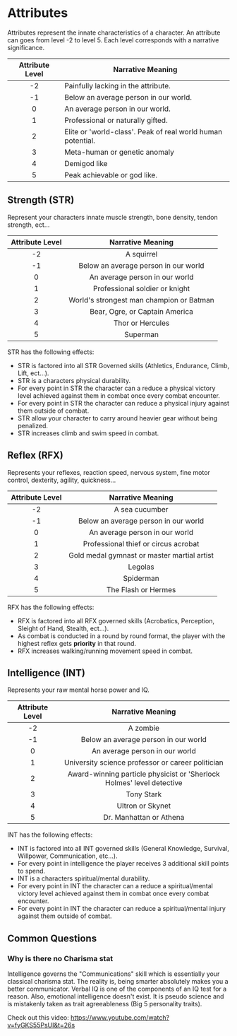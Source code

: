 # Attributes

Attributes represent the innate characteristics of a character. An attribute can goes from level -2 to level 5. Each level corresponds with a narrative significance.

| Attribute Level | Narrative Meaning                                           |
| :-------------: | ----------------------------------------------------------- |
|       -2       | Painfully lacking in the attribute.                        |
|       -1       | Below an average person in our world.                       |
|        0        | An average person in our world.                             |
|        1        | Professional or naturally gifted.                           |
|        2        | Elite or 'world-class'. Peak of real world human potential. |
|        3        | Meta-human or genetic anomaly                               |
|        4        | Demigod like                                                |
|        5        | Peak achievable or god like.                                |

## Strength (STR)

Represent your characters innate muscle strength, bone density, tendon strength, ect...

| Attribute Level |            Narrative Meaning            |
| :-------------: | :--------------------------------------: |
|       -2       |                A squirrel                |
|       -1       |   Below an average person in our world   |
|        0        |      An average person in our world      |
|        1        |      Professional soldier or knight      |
|        2        | World's strongest man champion or Batman |
|        3        |     Bear, Ogre, or Captain America     |
|        4        |             Thor or Hercules             |
|        5        |                 Superman                 |

STR has the following effects:

- STR is factored into all STR Governed skills (Athletics, Endurance, Climb, Lift, ect...).
- STR is a characters physical durability.
- For every point in STR the character can a reduce a physical victory level achieved against them in combat once every combat encounter.
- For every point in STR the character can reduce a physical injury against them outside of combat.
- STR allow your character to carry around heavier gear without being penalized.
- STR increases climb and swim speed in combat.

## Reflex (RFX)

Represents your reflexes, reaction speed, nervous system, fine motor control, dexterity, agility, quickness...

| Attribute Level |              Narrative Meaning              |
| :-------------: | :-----------------------------------------: |
|       -2       |               A sea cucumber               |
|       -1       |    Below an average person in our world    |
|        0        |       An average person in our world       |
|        1        |    Professional thief or circus acrobat    |
|        2        | Gold medal gymnast or master martial artist |
|        3        |                   Legolas                   |
|        4        |                  Spiderman                  |
|        5        |             The Flash or Hermes             |

RFX has the following effects:

- RFX is factored into all RFX governed skills (Acrobatics, Perception, Sleight of Hand, Stealth, ect...).
- As combat is conducted in a round by round format, the player with the highest reflex gets **priority** in that round.
- RFX increases walking/running movement speed in combat.

## Intelligence (INT)

Represents your raw mental horse power and IQ.

| Attribute Level |                           Narrative Meaning                           |
| :-------------: | :-------------------------------------------------------------------: |
|       -2       |                               A zombie                               |
|       -1       |                 Below an average person in our world                 |
|        0        |                    An average person in our world                    |
|        1        |           University science professor or career politician           |
|        2        | Award-winning particle physicist or 'Sherlock Holmes' level detective |
|        3        |                              Tony Stark                              |
|        4        |                           Ultron or Skynet                           |
|        5        |                       Dr. Manhattan or Athena                       |

INT has the following effects:

- INT is factored into all INT governed skills (General Knowledge, Survival, Willpower, Communication, etc...).
- For every point in intelligence the player receives 3 additional skill points to spend.
- INT is a characters spiritual/mental durability.
- For every point in INT the character can a reduce a spiritual/mental victory level achieved against them in combat once every combat encounter.
- For every point in INT the character can reduce a spiritual/mental injury against them outside of combat.

## Common Questions

### Why is there no Charisma stat

Intelligence governs the "Communications" skill which is essentially your classical charisma stat. The reality is, being smarter absolutely makes you a better communicator. Verbal IQ is one of the components of an IQ test for a reason. Also, emotional intelligence doesn't exist. It is pseudo science and is mistakenly taken as trait agreeableness (Big 5 personality traits).

Check out this video: https://www.youtube.com/watch?v=fyGKS55PsUI&t=26s
